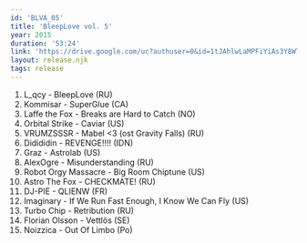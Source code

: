 ```yaml
---
id: 'BLVA_05'
title: 'BleepLove vol. 5'
year: 2015
duration: '53:24'
link: 'https://drive.google.com/uc?authuser=0&id=1tJAhlwLaMPFiYiAs3Y8WThD0Bk-bwKMG&export=download'
layout: release.njk
tags: release
---
```


01. L_qcy - BleepLove (RU)
02. Kommisar - SuperGlue (CA)
03. Laffe the Fox - Breaks are Hard to Catch (NO)
04. Orbital Strike - Caviar (US)
05. VRUMZSSSR - Mabel <3 (ost Gravity Falls) (RU)
06. Didididin - REVENGE!!!! (IDN)
07. Graz - Astrolab (US)
08. AlexOgre - Misunderstanding (RU)
09. Robot Orgy Massacre - Big Room Chiptune (US)
10. Astro The Fox - CHECKMATE! (RU)
11. DJ-PIE - QLIENW (FR)
12. Imaginary - If We Run Fast Enough, I Know We Can Fly (US)
13. Turbo Chip - Retribution (RU)
14. Florian Olsson - Vettlös (SE)
15. Noizzica - Out Of Limbo (Po)